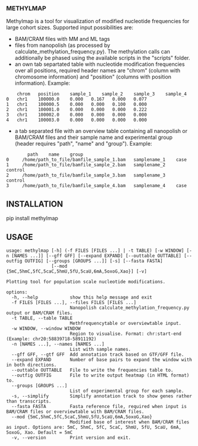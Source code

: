 ### METHYLMAP

Methylmap is a tool for visualization of modified nucleotide frequencies for large cohort sizes. Supported input possibilities are:
- BAM/CRAM files with MM and ML tags
- files from nanopolish (as processed by calculate_methylation_frequency.py). The methylation calls can additionally be phased using the available scripts in the "scripts" folder.
- an own tab separtated table with nucleotide modification frequencies over all positions, required header names are "chrom" (column with chromosome information) and "position" (columns with position information). Example:
```
	chrom	position	sample_1	sample_2	sample_3	sample_4
0	chr1	100000.0	0.000	0.167	0.000	0.077
1	chr1	100000.5	0.000	0.000	0.100	0.000
2	chr1	100001.0	0.000	0.000	0.000	0.222
3	chr1	100002.0	0.000	0.000	0.000	0.000
4	chr1	100003.0	0.000	0.000	0.000	0.000
```
- a tab separated file with an overview table containing all nanopolish or BAM/CRAM files and their sample name and experimental group (header requires "path", "name" and "group"). Example:
```
        path    name    group
0     /home/path_to_file/bamfile_sample_1.bam   samplename_1    case
1     /home/path_to_file/bamfile_sample_2.bam   samplename_2    control
2     /home/path_to_file/bamfile_sample_3.bam   samplename_3    control
3     /home/path_to_file/bamfile_sample_4.bam   samplename_4    case
````

## INSTALLATION
pip install methylmap

## USAGE

```
usage: methylmap [-h] (-f FILES [FILES ...] | -t TABLE) [-w WINDOW] [-n [NAMES ...]] [--gff GFF] [--expand EXPAND] [--outtable OUTTABLE] [--outfig OUTFIG] [--groups [GROUPS ...]] [-s] [--fasta FASTA]
                 [--mod {5mC,5hmC,5fC,5caC,5hmU,5fU,5caU,6mA,5oxoG,Xao}] [-v]

Plotting tool for population scale nucleotide modifications.

options:
  -h, --help            show this help message and exit
  -f FILES [FILES ...], --files FILES [FILES ...]
                        Nanopolish calculate_methylation_frequency.py output or BAM/CRAM files.
  -t TABLE, --table TABLE
                        Methfrequencytable or overviewtable input.
  -w WINDOW, --window WINDOW
                        Region to visualise. Format: chr:start-end (Example: chr20:58839718-58911192)
  -n [NAMES ...], --names [NAMES ...]
                        List with sample names.
  --gff GFF, --gtf GFF  Add annotation track based on GTF/GFF file.
  --expand EXPAND       Number of base pairs to expand the window with in both directions.
  --outtable OUTTABLE   File to write the frequencies table to.
  --outfig OUTFIG       File to write output heatmap (in HTML format) to.
  --groups [GROUPS ...]
                        List of experimental group for each sample.
  -s, --simplify        Simplify annotation track to show genes rather than transcripts.
  --fasta FASTA         Fasta reference file, required when input is BAM/CRAM files or overviewtable with BAM/CRAM files.
  --mod {5mC,5hmC,5fC,5caC,5hmU,5fU,5caU,6mA,5oxoG,Xao}
                        Modified base of interest when BAM/CRAM files as input. Options are: 5mC, 5hmC, 5fC, 5caC, 5hmU, 5fU, 5caU, 6mA, 5oxoG, Xao. Default = 5mC
  -v, --version         Print version and exit.
  ```

  
